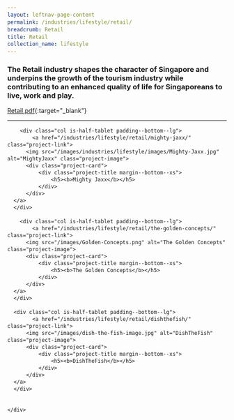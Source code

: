 ```yaml
---
layout: leftnav-page-content
permalink: /industries/lifestyle/retail/
breadcrumb: Retail
title: Retail
collection_name: lifestyle
---
```


### The Retail industry shapes the character of Singapore and underpins the growth of the tourism industry while contributing to an enhanced quality of life for Singaporeans to live, work and play.

[Retail.pdf](/images/PDF/Lifestyle/Retail.pdf){:target="_blank"}

---

<div>
	<div class="row is-multiline">

		<div class="col is-half-tablet padding--bottom--lg">
			<a href="/industries/lifestyle/retail/mighty-jaxx/" class="project-link">
	      <img src="/images/industries/lifestyle/images/Mighty-Jaxx.jpg" alt="MightyJaxx" class="project-image">
	      <div class="project-card">
	          <div class="project-title margin--bottom--xs">
	              <h5><b>Mighty Jaxx</b></h5>
	          </div>
	      </div>
      </a>
	  </div>

		<div class="col is-half-tablet padding--bottom--lg">
			<a href="/industries/lifestyle/retail/the-golden-concepts/" class="project-link">
	      <img src="/images/Golden-Concepts.png" alt="The Golden Concepts" class="project-image">
	      <div class="project-card">
	          <div class="project-title margin--bottom--xs">
	              <h5><b>The Golden Concepts</b></h5>
	          </div>
	      </div>
      </a>
	  </div>

	  <div class="col is-half-tablet padding--bottom--lg">
			<a href="/industries/lifestyle/retail/dishthefish/" class="project-link">
	      <img src="/images/dish-the-fish-image.jpg" alt="DishTheFish" class="project-image">
	      <div class="project-card">
	          <div class="project-title margin--bottom--xs">
	              <h5><b>DishTheFish</b></h5>
	          </div>
	      </div>
      </a>
	  </div>


	</div>
</div>
